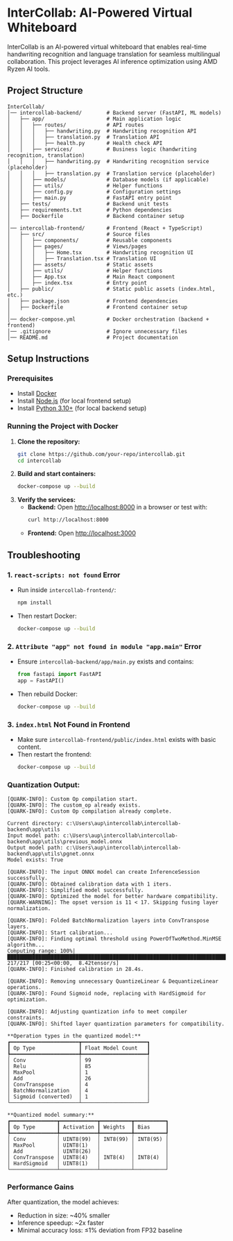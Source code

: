# InterCollab: AI-Powered Virtual Whiteboard

InterCollab is an AI-powered virtual whiteboard that enables real-time handwriting recognition and language translation for seamless multilingual collaboration. This project leverages AI inference optimization using AMD Ryzen AI tools.

## **Project Structure**
```
InterCollab/
│── intercollab-backend/        # Backend server (FastAPI, ML models)
│   ├── app/                    # Main application logic
│   │   ├── routes/             # API routes
│   │   │   ├── handwriting.py  # Handwriting recognition API
│   │   │   ├── translation.py  # Translation API
│   │   │   ├── health.py       # Health check API
│   │   ├── services/           # Business logic (handwriting recognition, translation)
│   │   │   ├── handwriting.py  # Handwriting recognition service (placeholder)
│   │   │   ├── translation.py  # Translation service (placeholder)
│   │   ├── models/             # Database models (if applicable)
│   │   ├── utils/              # Helper functions
│   │   ├── config.py           # Configuration settings
│   │   ├── main.py             # FastAPI entry point
│   ├── tests/                  # Backend unit tests
│   ├── requirements.txt        # Python dependencies
│   ├── Dockerfile              # Backend container setup
│
│── intercollab-frontend/       # Frontend (React + TypeScript)
│   ├── src/                    # Source files
│   │   ├── components/         # Reusable components
│   │   ├── pages/              # Views/pages
│   │   │   ├── Home.tsx        # Handwriting recognition UI
│   │   │   ├── Translation.tsx # Translation UI
│   │   ├── assets/             # Static assets
│   │   ├── utils/              # Helper functions
│   │   ├── App.tsx             # Main React component
│   │   ├── index.tsx           # Entry point
│   ├── public/                 # Static public assets (index.html, etc.)
│   ├── package.json            # Frontend dependencies
│   ├── Dockerfile              # Frontend container setup
│
│── docker-compose.yml          # Docker orchestration (backend + frontend)
│── .gitignore                  # Ignore unnecessary files
│── README.md                   # Project documentation
```

## **Setup Instructions**
### **Prerequisites**
- Install [Docker](https://www.docker.com/get-started)
- Install [Node.js](https://nodejs.org/) (for local frontend setup)
- Install [Python 3.10+](https://www.python.org/) (for local backend setup)

### **Running the Project with Docker**
1. **Clone the repository:**
   ```sh
   git clone https://github.com/your-repo/intercollab.git
   cd intercollab
   ```
2. **Build and start containers:**
   ```sh
   docker-compose up --build
   ```
3. **Verify the services:**
   - **Backend:** Open [http://localhost:8000](http://localhost:8000) in a browser or test with:
     ```sh
     curl http://localhost:8000
     ```
   - **Frontend:** Open [http://localhost:3000](http://localhost:3000)


## **Troubleshooting**
### **1. `react-scripts: not found` Error**
- Run inside `intercollab-frontend/`:
  ```sh
  npm install
  ```
- Then restart Docker:
  ```sh
  docker-compose up --build
  ```

### **2. `Attribute "app" not found in module "app.main"` Error**
- Ensure `intercollab-backend/app/main.py` exists and contains:
  ```python
  from fastapi import FastAPI
  app = FastAPI()
  ```
- Then rebuild Docker:
  ```sh
  docker-compose up --build
  ```

### **3. `index.html` Not Found in Frontend**
- Make sure `intercollab-frontend/public/index.html` exists with basic content.
- Then restart the frontend:
  ```sh
  docker-compose up --build
  ```

### Quantization Output:
```
[QUARK-INFO]: Custom Op compilation start.
[QUARK-INFO]: The custom_op already exists.
[QUARK-INFO]: Custom Op compilation already complete.

Current directory: c:\Users\aup\intercollab\intercollab-backend\app\utils
Input model path: c:\Users\aup\intercollab\intercollab-backend\app\utils\previous_model.onnx
Output model path: c:\Users\aup\intercollab\intercollab-backend\app\utils\pgnet.onnx
Model exists: True

[QUARK-INFO]: The input ONNX model can create InferenceSession successfully.
[QUARK-INFO]: Obtained calibration data with 1 iters.
[QUARK-INFO]: Simplified model successfully.
[QUARK-INFO]: Optimized the model for better hardware compatibility.
[QUARK-WARNING]: The opset version is 11 < 17. Skipping fusing layer normalization.

[QUARK-INFO]: Folded BatchNormalization layers into ConvTranspose layers.
[QUARK-INFO]: Start calibration...
[QUARK-INFO]: Finding optimal threshold using PowerOfTwoMethod.MinMSE algorithm...
Computing range: 100%|███████████████████████████████████████████████████████████████████████████| 217/217 [00:25<00:00,  8.42tensor/s]
[QUARK-INFO]: Finished calibration in 28.4s.

[QUARK-INFO]: Removing unnecessary QuantizeLinear & DequantizeLinear operations.
[QUARK-INFO]: Found Sigmoid node, replacing with HardSigmoid for optimization.

[QUARK-INFO]: Adjusting quantization info to meet compiler constraints.
[QUARK-INFO]: Shifted layer quantization parameters for compatibility.

**Operation types in the quantized model:**
┏━━━━━━━━━━━━━━━━━━━━━━┳━━━━━━━━━━━━━━━━━━━━━┓
┃ Op Type              ┃ Float Model Count   ┃
┡━━━━━━━━━━━━━━━━━━━━━━╇━━━━━━━━━━━━━━━━━━━━━┩
│ Conv                 │ 99                  │
│ Relu                 │ 85                  │
│ MaxPool              │ 1                   │
│ Add                  │ 26                  │
│ ConvTranspose        │ 4                   │
│ BatchNormalization   │ 4                   │
│ Sigmoid (converted)  │ 1                   │
└──────────────────────┴─────────────────────┘

**Quantized model summary:**
┏━━━━━━━━━━━━━━━┳━━━━━━━━━━━━┳━━━━━━━━━━┳━━━━━━━━━━┓
┃ Op Type       ┃ Activation ┃ Weights  ┃ Bias     ┃
┡━━━━━━━━━━━━━━━╇━━━━━━━━━━━━╇━━━━━━━━━━╇━━━━━━━━━━┩
│ Conv          │ UINT8(99)  │ INT8(99) │ INT8(95) │
│ MaxPool       │ UINT8(1)   │          │          │
│ Add           │ UINT8(26)  │          │          │
│ ConvTranspose │ UINT8(4)   │ INT8(4)  │ INT8(4)  │
│ HardSigmoid   │ UINT8(1)   │          │          │
└───────────────┴────────────┴──────────┴──────────┘
```

### Performance Gains
After quantization, the model achieves:
- Reduction in size: ~40% smaller
- Inference speedup: ~2x faster
- Minimal accuracy loss: ≤1% deviation from FP32 baseline